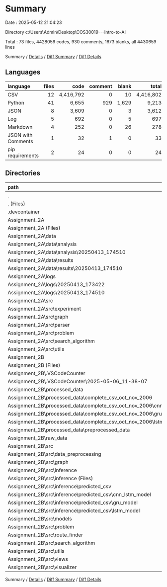 # Summary

Date : 2025-05-12 21:04:23

Directory c:\\Users\\Admin\\Desktop\\COS30019---Intro-to-AI

Total : 73 files,  4428056 codes, 930 comments, 1673 blanks, all 4430659 lines

Summary / [Details](details.md) / [Diff Summary](diff.md) / [Diff Details](diff-details.md)

## Languages
| language | files | code | comment | blank | total |
| :--- | ---: | ---: | ---: | ---: | ---: |
| CSV | 12 | 4,416,792 | 0 | 10 | 4,416,802 |
| Python | 41 | 6,655 | 929 | 1,629 | 9,213 |
| JSON | 8 | 3,609 | 0 | 3 | 3,612 |
| Log | 5 | 692 | 0 | 5 | 697 |
| Markdown | 4 | 252 | 0 | 26 | 278 |
| JSON with Comments | 1 | 32 | 1 | 0 | 33 |
| pip requirements | 2 | 24 | 0 | 0 | 24 |

## Directories
| path | files | code | comment | blank | total |
| :--- | ---: | ---: | ---: | ---: | ---: |
| . | 73 | 4,428,056 | 930 | 1,673 | 4,430,659 |
| . (Files) | 2 | 29 | 6 | 8 | 43 |
| .devcontainer | 1 | 32 | 1 | 0 | 33 |
| Assignment_2A | 27 | 4,549 | 317 | 649 | 5,515 |
| Assignment_2A (Files) | 8 | 997 | 146 | 234 | 1,377 |
| Assignment_2A\\data | 3 | 1,164 | 0 | 0 | 1,164 |
| Assignment_2A\\data\\analysis | 2 | 298 | 0 | 0 | 298 |
| Assignment_2A\\data\\analysis\\20250413_174510 | 2 | 298 | 0 | 0 | 298 |
| Assignment_2A\\data\\results | 1 | 866 | 0 | 0 | 866 |
| Assignment_2A\\data\\results\\20250413_174510 | 1 | 866 | 0 | 0 | 866 |
| Assignment_2A\\logs | 5 | 692 | 0 | 5 | 697 |
| Assignment_2A\\logs\\20250413_173422 | 2 | 125 | 0 | 2 | 127 |
| Assignment_2A\\logs\\20250413_174510 | 3 | 567 | 0 | 3 | 570 |
| Assignment_2A\\src | 11 | 1,696 | 171 | 410 | 2,277 |
| Assignment_2A\\src\\experiment | 3 | 883 | 97 | 194 | 1,174 |
| Assignment_2A\\src\\graph | 2 | 76 | 2 | 21 | 99 |
| Assignment_2A\\src\\parser | 1 | 135 | 15 | 32 | 182 |
| Assignment_2A\\src\\problem | 2 | 374 | 38 | 83 | 495 |
| Assignment_2A\\src\\search_algorithm | 2 | 163 | 14 | 64 | 241 |
| Assignment_2A\\src\\utils | 1 | 65 | 5 | 16 | 86 |
| Assignment_2B | 43 | 4,423,446 | 606 | 1,016 | 4,425,068 |
| Assignment_2B (Files) | 5 | 1,974 | 11 | 25 | 2,010 |
| Assignment_2B\\.VSCodeCounter | 7 | 371 | 0 | 26 | 397 |
| Assignment_2B\\.VSCodeCounter\\2025-05-06_11-38-07 | 7 | 371 | 0 | 26 | 397 |
| Assignment_2B\\processed_data | 7 | 3,195,978 | 0 | 6 | 3,195,984 |
| Assignment_2B\\processed_data\\complete_csv_oct_nov_2006 | 3 | 2,406,819 | 0 | 3 | 2,406,822 |
| Assignment_2B\\processed_data\\complete_csv_oct_nov_2006\\cnn_lstm_model | 1 | 802,273 | 0 | 1 | 802,274 |
| Assignment_2B\\processed_data\\complete_csv_oct_nov_2006\\gru_model | 1 | 802,273 | 0 | 1 | 802,274 |
| Assignment_2B\\processed_data\\complete_csv_oct_nov_2006\\lstm_model | 1 | 802,273 | 0 | 1 | 802,274 |
| Assignment_2B\\processed_data\\preprocessed_data | 4 | 789,159 | 0 | 3 | 789,162 |
| Assignment_2B\\raw_data | 1 | 4,193 | 0 | 1 | 4,194 |
| Assignment_2B\\src | 23 | 1,220,930 | 595 | 958 | 1,222,483 |
| Assignment_2B\\src\\data_preprocessing | 3 | 793 | 167 | 252 | 1,212 |
| Assignment_2B\\src\\graph | 2 | 75 | 2 | 19 | 96 |
| Assignment_2B\\src\\inference | 4 | 1,217,427 | 46 | 77 | 1,217,550 |
| Assignment_2B\\src\\inference (Files) | 1 | 336 | 46 | 74 | 456 |
| Assignment_2B\\src\\inference\\predicted_csv | 3 | 1,217,091 | 0 | 3 | 1,217,094 |
| Assignment_2B\\src\\inference\\predicted_csv\\cnn_lstm_model | 1 | 405,697 | 0 | 1 | 405,698 |
| Assignment_2B\\src\\inference\\predicted_csv\\gru_model | 1 | 405,697 | 0 | 1 | 405,698 |
| Assignment_2B\\src\\inference\\predicted_csv\\lstm_model | 1 | 405,697 | 0 | 1 | 405,698 |
| Assignment_2B\\src\\models | 1 | 399 | 73 | 96 | 568 |
| Assignment_2B\\src\\problem | 2 | 258 | 37 | 60 | 355 |
| Assignment_2B\\src\\route_finder | 2 | 455 | 75 | 99 | 629 |
| Assignment_2B\\src\\search_algorithm | 2 | 163 | 14 | 64 | 241 |
| Assignment_2B\\src\\utils | 1 | 476 | 81 | 136 | 693 |
| Assignment_2B\\src\\views | 3 | 575 | 72 | 99 | 746 |
| Assignment_2B\\src\\visualizer | 3 | 309 | 28 | 56 | 393 |

Summary / [Details](details.md) / [Diff Summary](diff.md) / [Diff Details](diff-details.md)
